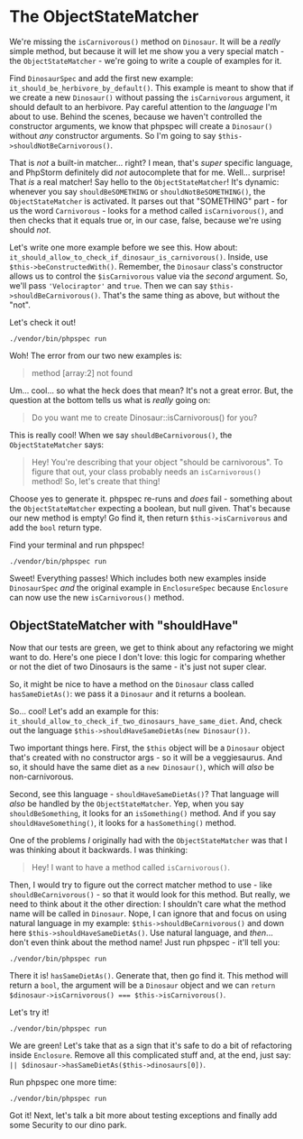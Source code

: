 # The ObjectStateMatcher

We're missing the `isCarnivorous()` method on `Dinosaur`. It will be a *really*
simple method, but because it will let me show you a very special match - the
`ObjectStateMatcher` - we're going to write a couple of examples for it.

Find `DinosaurSpec` and add the first new example: `it_should_be_herbivore_by_default()`.
This example is meant to show that if we create a new `Dinosaur()` without passing
the `isCarnivorous` argument, it should default to an herbivore. Pay careful attention
to the *language* I'm about to use. Behind the scenes, because we haven't controlled
the constructor arguments, we know that phpspec will create a `Dinosaur()` without
*any* constructor arguments. So I'm going to say `$this->shouldNotBeCarnivorous()`.

That is *not* a built-in matcher... right? I mean, that's *super* specific language,
and PhpStorm definitely did *not* autocomplete that for me. Well... surprise! That
*is* a real matcher! Say hello to the `ObjectStateMatcher`! It's dynamic: whenever
you say `shouldBeSOMETHING` or  `shouldNotBeSOMETHING()`, the `ObjectStateMatcher`
is activated. It parses out that "SOMETHING" part - for us the word `Carnivorous` -
looks for a method called `isCarnivorous()`, and then checks that it equals true
or, in our case, false, because we're using should *not*.

Let's write one more example before we see this. How about:
`it_should_allow_to_check_if_dinosaur_is_carnivorous()`. Inside, use
`$this->beConstructedWith()`. Remember, the `Dinosaur` class's constructor allows
us to control the `$isCarnivorous` value via the *second* argument. So, we'll
pass `'Velociraptor'` and `true`. Then we can say `$this->shouldBeCarnivorous()`.
That's the same thing as above, but without the "not".

Let's check it out!

```terminal-silent
./vendor/bin/phpspec run
```

Woh! The error from our two new examples is:

> method [array:2] not found

Um... cool... so what the heck does that mean? It's not a great error. But, the
question at the bottom tells us what is *really* going on:

> Do you want me to create Dinosaur::isCarnivorous() for you?

This is really cool! When we say `shouldBeCarnivorous()`, the `ObjectStateMatcher`
says:

> Hey! You're describing that your object "should be carnivorous". To figure that
> out, your class probably needs an `isCarnivorous()` method! So, let's create that
> thing!

Choose yes to generate it. phpspec re-runs and *does* fail - something about the
`ObjectStateMatcher` expecting a boolean, but null given. That's because our new
method is empty! Go find it, then return `$this->isCarnivorous` and add the `bool`
return type.

Find your terminal and run phpspec!

```terminal-silent
./vendor/bin/phpspec run
```

Sweet! Everything passes! Which includes both new examples inside `DinosaurSpec`
*and* the original example in `EnclosureSpec` because `Enclosure` can now use
the new `isCarnivorous()` method.

## ObjectStateMatcher with "shouldHave"

Now that our tests are green, we get to think about any refactoring we might want
to do. Here's one piece I don't love: this logic for comparing whether or not the
diet of two Dinosaurs is the same - it's just not super clear.

So, it might be nice to have a method on the `Dinosaur` class called
`hasSameDietAs()`: we pass it a `Dinosaur` and it returns a boolean.

So... cool! Let's add an example for this:
`it_should_allow_to_check_if_two_dinosaurs_have_same_diet`. And, check out the
language `$this->shouldHaveSameDietAs(new Dinosaur())`.

Two important things here. First, the `$this` object will be a `Dinosaur` object
that's created with no constructor args - so it will be a veggiesaurus. And so,
it should have the same diet as a `new Dinosaur()`, which will *also* be non-carnivorous.

Second, see this language - `shouldHaveSameDietAs()`? That language will *also*
be handled by the `ObjectStateMatcher`. Yep, when you say `shouldBeSomething`,
it looks for an `isSomething()` method. And if you say `shouldHaveSomething()`,
it looks for a `hasSomething()` method.

One of the problems *I* originally had with the `ObjectStateMatcher` was that I was
thinking about it backwards. I was thinking:

> Hey! I want to have a method called `isCarnivorous()`.

Then, I would try to figure out the correct matcher method to use - like
`shouldBeCarnivorous()` - so that it would look for this method. But really, we
need to think about it the other direction: I shouldn't care what the method name
will be called in `Dinosaur`. Nope, I can ignore that and focus on using natural
language in my example: `$this->shouldBeCarnivorous()` and down here
`$this->shouldHaveSameDietAs()`. Use natural language, and *then*... don't even
think about the method name! Just run phpspec - it'll tell you:

```terminal-silent
./vendor/bin/phpspec run
```

There it is! `hasSameDietAs()`. Generate that, then go find it. This method will
return a `bool`, the argument will be a `Dinosaur` object and we can
`return $dinosaur->isCarnivorous() === $this->isCarnivorous()`.

Let's try it!

```terminal-silent
./vendor/bin/phpspec run
```

We are green! Let's take that as a sign that it's safe to do a bit of refactoring
inside `Enclosure`. Remove all this complicated stuff and, at the end, just say:
`|| $dinosaur->hasSameDietAs($this->dinosaurs[0])`.

Run phpspec one more time:

```terminal-silent
./vendor/bin/phpspec run
```

Got it! Next, let's talk a bit more about testing exceptions and finally add
some Security to our dino park.
